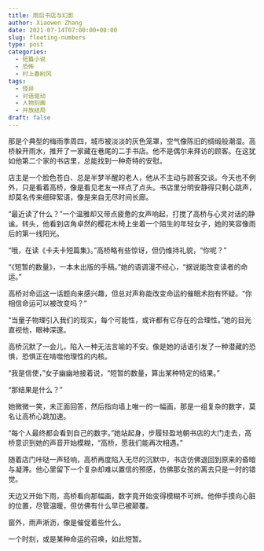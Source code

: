 ```yaml
---
title: 雨后书店与幻影
author: Xiaowen Zhang
date: 2021-07-14T07:00:00+08:00
slug: fleeting-numbers
type: post
categories:
  - 短篇小说
  - 恐怖
  - 村上春树风
tags:
  - 怪异
  - 对话驱动
  - 人物刻画
  - 开放结局
draft: false
---
```


那是个典型的梅雨季周四，城市被淡淡的灰色笼罩，空气像陈旧的绸缎般潮湿。高桥躲开雨水，推开了一家藏在巷尾的二手书店。他不是偶尔来拜访的顾客。在这犹如他第二个家的书店里，总能找到一种奇特的安慰。

店主是一个脸色苍白、总是半梦半醒的老人，他从不主动与顾客交谈。今天也不例外，只是看着高桥，像是看见老友一样点了点头。书店里分明安静得只剩心跳声，却莫名传来细碎絮语，像是来自无尽时间长廊。

“最近读了什么？”一个温雅却又带点疲惫的女声响起，打搅了高桥与心灵对话的静谧。转头，他看到店角卓然的樱花木椅上坐着一个陌生的年轻女子，她的笑容像雨后的第一线阳光。

“哦，在读《卡夫卡短篇集》。”高桥略有些惊讶，但仍维持礼貌，“你呢？”

“《短暂的数量》，一本未出版的手稿。”她的语调漫不经心，“据说能改变读者的命运。”

高桥对命运这一话题向来感兴趣，但总对声称能改变命运的催眠术抱有怀疑。“你相信命运可以被改变吗？”

“当量子物理引入我们的现实，每个可能性，或许都有它存在的合理性。”她的目光直视他，眼神深邃。

高桥沉默了一会儿，陷入一种无法言喻的不安。像是她的话语引发了一种潜藏的恐惧，恐惧正在啃噬他理性的内核。

“我是信使，”女子幽幽地接着说，“短暂的数量，算出某种特定的结果。”

“那结果是什么？”

她微微一笑，未正面回答，然后指向墙上唯一的一幅画，那是一组复杂的数字，莫名让高桥心跳加速。

“每个人最终都会看到自己的数字。”她站起身，步履轻盈地朝书店的大门走去，高桥意识到她的声音开始模糊，“高桥，愿我们能再次相遇。”

随着店门咔哒一声轻响，高桥再度陷入无尽的沉默中，书店仿佛退回到原来的昏暗与凝滞。他心里留下一个复杂却难以置信的预感，仿佛那女孩的离去只是一时的错觉。

天边又开始下雨，高桥看向那幅画，数字竟开始变得模糊不可辨。他伸手摸向心脏的位置，尽管温暖，但仿佛有什么早已被颠覆。

窗外，雨声淅沥，像是催促着些什么。

一个时刻，或是某种命运的召唤，如此短暂。